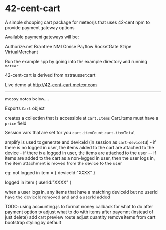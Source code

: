 42-cent-cart
===========

A simple shopping cart package for meteorjs that uses 42-cent npm to provide payment gateway options   

Available payment gateways will be:

Authorize.net
Braintree
NMI
Omise
Payflow
RocketGate
Stripe
VirtualMerchant

Run the example app by going into the example directory and running `meteor`

42-cent-cart is derived from nstrausser:cart

Live demo at http://42-cent-cart.meteor.com

------

messy notes below....

Exports `Cart` object

creates a collection that is accessible at `Cart.Items`
Cart.Items must have a `price` field


Session vars that are set for you
`cart-itemCount`
`cart-itemTotal`


amplify is used to generate and deviceId (in session as `cart-deviceId`) - if there is no logged in user, the items added to the cart are attached to the device - if there is a logged in user, the items are attached to the user -- if items are added to the cart as a non-logged in user, then the user logs in, the item attachment is moved from the device to the user

eg:
not logged in
item = 
{
deviceId:"XXXX"
}

logged in
item 
{
userId:"XXXX"
}

when a user logs in, any items that have a matching deviceId but no userId have the deviceId removed and and a userId added




TODO:
using accounting.js to format money
callback for what to do after payment
option to adjust what to do with items after payemnt (instead of just delete)
add cart preview route
adjust quantity
remove items from cart
bootstrap styling by default